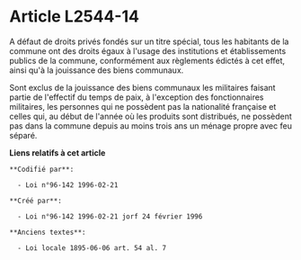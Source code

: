 # Article L2544-14

A défaut de droits privés fondés sur un titre spécial, tous les habitants de la commune ont des droits égaux à l'usage des
institutions et établissements publics de la commune, conformément aux règlements édictés à cet effet, ainsi qu'à la
jouissance des biens communaux.

Sont exclus de la jouissance des biens communaux les militaires faisant partie de l'effectif du temps de paix, à l'exception
des fonctionnaires militaires, les personnes qui ne possèdent pas la nationalité française et celles qui, au début de l'année
où les produits sont distribués, ne possèdent pas dans la commune depuis au moins trois ans un ménage propre avec feu séparé.

**Liens relatifs à cet article**

	**Codifié par**:

	  - Loi n°96-142 1996-02-21

	**Créé par**:

	  - Loi n°96-142 1996-02-21 jorf 24 février 1996

	**Anciens textes**:

	  - Loi locale 1895-06-06 art. 54 al. 7
